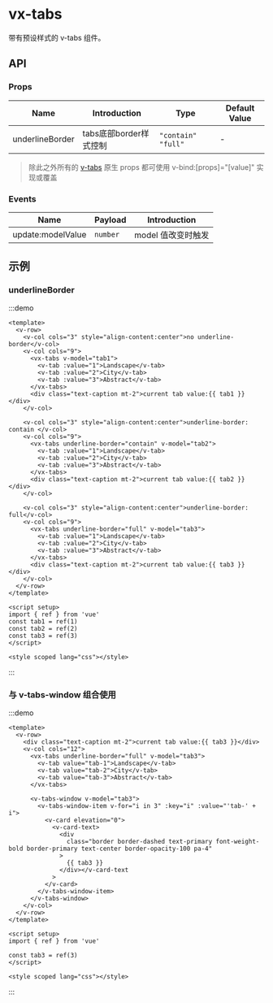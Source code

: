 # vx-tabs

带有预设样式的 v-tabs 组件。

## API

### Props

| Name            | Introduction           | Type                  | Default Value |
| --------------- | ---------------------- | --------------------- | ------------- |
| underlineBorder | tabs底部border样式控制 | `"contain"` ` "full"` | -             |

> 除此之外所有的 [v-tabs](https://vuetifyjs.com/en/api/v-tabs/) 原生 props 都可使用 v-bind:[props]="[value]" 实现或覆盖

### Events

| Name              | Payload  | Introduction       |
| ----------------- | -------- | ------------------ |
| update:modelValue | `number` | model 值改变时触发 |

## 示例

### underlineBorder

:::demo

```vue
<template>
  <v-row>
    <v-col cols="3" style="align-content:center">no underline-border</v-col>
    <v-col cols="9">
      <vx-tabs v-model="tab1">
        <v-tab :value="1">Landscape</v-tab>
        <v-tab :value="2">City</v-tab>
        <v-tab :value="3">Abstract</v-tab>
      </vx-tabs>
      <div class="text-caption mt-2">current tab value:{{ tab1 }}</div>
    </v-col>

    <v-col cols="3" style="align-content:center">underline-border: contain </v-col>
    <v-col cols="9">
      <vx-tabs underline-border="contain" v-model="tab2">
        <v-tab :value="1">Landscape</v-tab>
        <v-tab :value="2">City</v-tab>
        <v-tab :value="3">Abstract</v-tab>
      </vx-tabs>
      <div class="text-caption mt-2">current tab value:{{ tab2 }}</div>
    </v-col>

    <v-col cols="3" style="align-content:center">underline-border: full</v-col>
    <v-col cols="9">
      <vx-tabs underline-border="full" v-model="tab3">
        <v-tab :value="1">Landscape</v-tab>
        <v-tab :value="2">City</v-tab>
        <v-tab :value="3">Abstract</v-tab>
      </vx-tabs>
      <div class="text-caption mt-2">current tab value:{{ tab3 }}</div>
    </v-col>
  </v-row>
</template>

<script setup>
import { ref } from 'vue'
const tab1 = ref(1)
const tab2 = ref(2)
const tab3 = ref(3)
</script>

<style scoped lang="css"></style>
```

:::

### 与 v-tabs-window 组合使用

:::demo

```vue
<template>
  <v-row>
    <div class="text-caption mt-2">current tab value:{{ tab3 }}</div>
    <v-col cols="12">
      <vx-tabs underline-border="full" v-model="tab3">
        <v-tab value="tab-1">Landscape</v-tab>
        <v-tab value="tab-2">City</v-tab>
        <v-tab value="tab-3">Abstract</v-tab>
      </vx-tabs>

      <v-tabs-window v-model="tab3">
        <v-tabs-window-item v-for="i in 3" :key="i" :value="'tab-' + i">
          <v-card elevation="0">
            <v-card-text>
              <div
                class="border border-dashed text-primary font-weight-bold border-primary text-center border-opacity-100 pa-4"
              >
                {{ tab3 }}
              </div></v-card-text
            >
          </v-card>
        </v-tabs-window-item>
      </v-tabs-window>
    </v-col>
  </v-row>
</template>

<script setup>
import { ref } from 'vue'

const tab3 = ref(3)
</script>

<style scoped lang="css"></style>
```

:::
